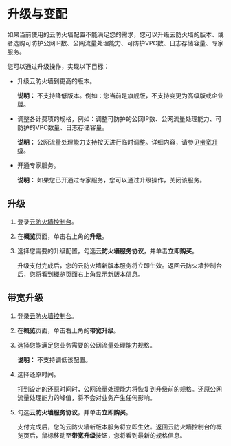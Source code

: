 # 升级与变配

如果当前使用的云防火墙配置不能满足您的需求，您可以升级云防火墙的版本、或者选购可防护公网IP数、公网流量处理能力、可防护VPC数、日志存储容量、专家服务。

您可以通过升级操作，实现以下目标：

-   升级云防火墙到更高的版本。

    **说明：** 不支持降低版本。例如：您当前是旗舰版，不支持变更为高级版或企业版。

-   调整各计费项的规格，例如：调整可防护的公网IP数、公网流量处理能力、可防护的VPC数量、日志存储容量。

    **说明：** 公网流量处理能力支持按天进行临时调整。详细内容，请参见[带宽升级](#section_6yp_e00_pqy)。

-   开通专家服务。

    **说明：** 如果您已开通过专家服务，您可以通过升级操作，关闭该服务。


## 升级

1.  登录[云防火墙控制台](https://yundun.console.aliyun.com/?p=cfwnext)。

2.  在**概览**页面，单击右上角的**升级**。

3.  选择您需要的升级配置，勾选**云防火墙服务协议**，并单击**立即购买**。

    升级支付完成后，您的云防火墙新版本服务将立即生效。返回云防火墙控制台后，您将看到概览页面右上角显示新版本信息。


## 带宽升级

1.  登录[云防火墙控制台](https://yundun.console.aliyun.com/?p=cfwnext)。

2.  在**概览**页面，单击右上角的**带宽升级**。

3.  选择您能满足您业务需要的公网流量处理能力规格。

    **说明：** 不支持调低该配置。

4.  选择还原时间。

    打到设定的还原时间时，公网流量处理能力将恢复到升级前的规格。还原公网流量处理能力的峰值，将不会对业务产生任何影响。

5.  勾选**云防火墙服务协议**，并单击**立即购买**。

    支付完成后，您的云防火墙新版本服务将立即生效。返回云防火墙控制台的概览页后，鼠标移动至**带宽升级**按钮，您将看到最新的规格信息。


